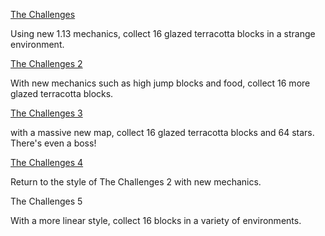 [The Challenges](http://www.mediafire.com/file/3doxto8dsbly34f/The+Challenges.zip)

Using new 1.13 mechanics, collect 16 glazed terracotta blocks in a strange environment.

[The Challenges 2](http://www.mediafire.com/file/qpa4udchmla67m3/The_Challenges_2.zip/file)

With new mechanics such as high jump blocks and food, collect 16 more glazed terracotta blocks.

[The Challenges 3](http://www.mediafire.com/file/qkg87azz3n1n83a/The_Challenges_3.zip/file)

with a massive new map, collect 16 glazed terracotta blocks and 64 stars. There's even a boss!

[The Challenges 4](http://www.mediafire.com/file/01e222mlof9iko8/The+Challenges+4.zip)

Return to the style of The Challenges 2 with new mechanics.

The Challenges 5

With a more linear style, collect 16 blocks in a variety of environments.


